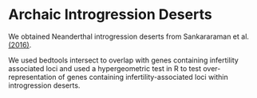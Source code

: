 # Archaic Introgression Deserts

We obtained Neanderthal introgression deserts from Sankararaman et al. [(2016)](https://www.sciencedirect.com/science/article/pii/S0960982216302470?via%3Dihub).  

We used bedtools intersect to overlap with genes containing infertility associated loci and used a hypergeometric test in R to test over-representation of genes containing infertility-associated loci within introgression deserts.
